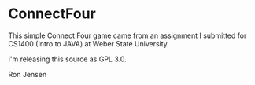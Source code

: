 # ConnectFour
This simple Connect Four game came from an assignment I submitted for CS1400 (Intro to JAVA) at Weber State University.

I'm releasing this source as GPL 3.0.

Ron Jensen

